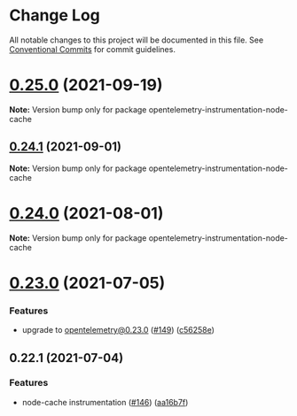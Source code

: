 # Change Log

All notable changes to this project will be documented in this file.
See [Conventional Commits](https://conventionalcommits.org) for commit guidelines.

# [0.25.0](https://github.com/aspecto-io/opentelemetry-ext-js/compare/opentelemetry-instrumentation-node-cache@0.24.1...opentelemetry-instrumentation-node-cache@0.25.0) (2021-09-19)

**Note:** Version bump only for package opentelemetry-instrumentation-node-cache





## [0.24.1](https://github.com/aspecto-io/opentelemetry-ext-js/compare/opentelemetry-instrumentation-node-cache@0.24.0...opentelemetry-instrumentation-node-cache@0.24.1) (2021-09-01)

**Note:** Version bump only for package opentelemetry-instrumentation-node-cache





# [0.24.0](https://github.com/aspecto-io/opentelemetry-ext-js/compare/opentelemetry-instrumentation-node-cache@0.23.0...opentelemetry-instrumentation-node-cache@0.24.0) (2021-08-01)

**Note:** Version bump only for package opentelemetry-instrumentation-node-cache





# [0.23.0](https://github.com/aspecto-io/opentelemetry-ext-js/compare/opentelemetry-instrumentation-node-cache@0.22.1...opentelemetry-instrumentation-node-cache@0.23.0) (2021-07-05)


### Features

* upgrade to opentelemetry@0.23.0 ([#149](https://github.com/aspecto-io/opentelemetry-ext-js/issues/149)) ([c56258e](https://github.com/aspecto-io/opentelemetry-ext-js/commit/c56258eba8885fa7ac9a2d26e4860c30f33fe513))





## 0.22.1 (2021-07-04)


### Features

* node-cache instrumentation ([#146](https://github.com/aspecto-io/opentelemetry-ext-js/issues/146)) ([aa16b7f](https://github.com/aspecto-io/opentelemetry-ext-js/commit/aa16b7f32cdd9624d80338ce7149fbb69edabff8))
